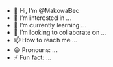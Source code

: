 - 👋 Hi, I’m @MakowaBec
- 👀 I’m interested in ...
- 🌱 I’m currently learning ...
- 💞️ I’m looking to collaborate on ...
- 📫 How to reach me ...
- 😄 Pronouns: ...
- ⚡ Fun fact: ...

<!---
MakowaBec/MakowaBec is a ✨ special ✨ repository because its `README.md` (this file) appears on your GitHub profile.
You can click the Preview link to take a look at your changes.
--->
